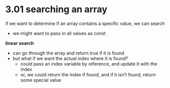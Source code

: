 # 3.01 searching an array

if we want to determine if an array contains a specific value, we can search 

- we might want to pass in all values as const

************linear search************

- can go through the array and return true if it is found
- but what if we want the actual index where it is found?
    - could pass an index variable by reference, and update it with the index
    - or, we could return the index if found, and if it isn’t found, return some special value